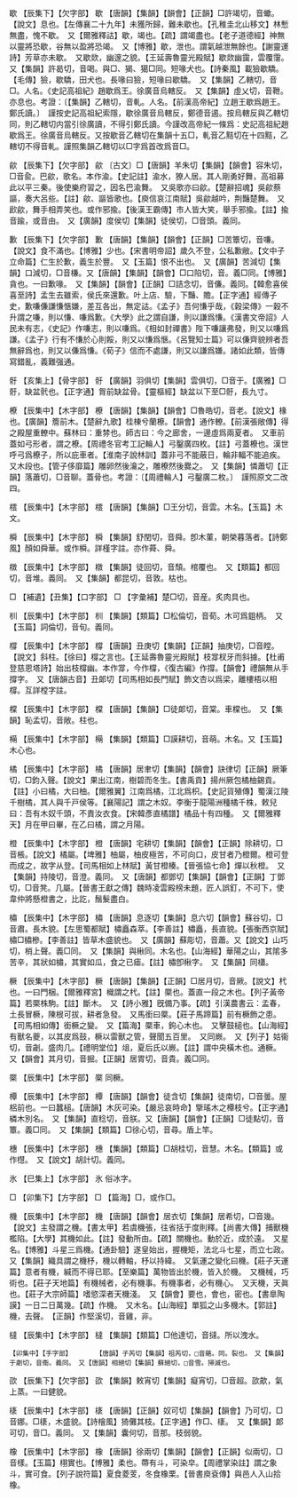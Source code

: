 <!-- { "loadSidebar": true } -->
歇	【辰集下】【欠字部】	歇	【唐韻】【集韻】【韻會】【正韻】□許竭切，音蠍。【說文】息也。【左傳襄二十九年】未獲所歸，難未歇也。【孔稚圭北山移文】林慙無盡，愧不歇。　又【爾雅釋詁】歇，竭也。【疏】謂竭盡也。【老子道德經】神無以靈將恐歇，谷無以盈將恐竭。　又【博雅】歇，泄也。謂氣越泄無餘也。【謝靈運詩】芳草亦未歇。　又歇欻，幽邃之貌。【王延壽魯靈光殿賦】歇欻幽靄，雲覆霮。　又【集韻】許曷切，音喝。與□、猲、獦□同。短喙犬也。【詩秦風】載獫歇驕。【毛傳】獫，歇驕，田犬也。長喙曰獫，短喙曰歇驕。　又【集韻】乙轄切，音□。人名。《史記高祖紀》趙歇爲王。徐廣音烏轄反。　又【集韻】虛乂切，音靾。亦息也。考證：〔【集韻】乙轄切，音軋。人名。【前漢高帝紀】立趙王歇爲趙王。鄭氏讀。〕　謹按史記高祖紀索隱，歇徐廣音烏轄反，鄭德音遏。按烏轄反與乙轄切同，則乙轄切内當引徐廣讀，不得引鄭氏讀。今謹改高帝紀一條爲：史記高祖紀趙歇爲王。徐廣音烏轄反。又按歇音乙轄切在集韻十五□，軋音乙黠切在十四黠，乙轄切不得音軋。謹照集韻乙轄切以□字爲首改爲音□。 

歈	【辰集下】【欠字部】	歈	〔古文〕□【唐韻】羊朱切【集韻】【韻會】容朱切，□音兪。巴歈，歌名。本作渝。【史記註】渝水，獠人居。其人剛勇好舞，高祖募此以平三秦。後使樂府習之，因名巴渝舞。　又吳歌亦曰歈。【楚辭招魂】吳歈蔡謳，奏大呂些。【註】歈、謳皆歌也。【庾信哀江南賦】吳歈越吟，荆豔楚舞。　又歋歈，舞手相弄笑也。或作邪揄。【後漢王霸傳】市人皆大笑，舉手邪揄。【註】揄音踰，或音由。　又【廣韻】度侯切【集韻】徒侯切，□音頭。義同。

歉	【辰集下】【欠字部】	歉	【唐韻】【集韻】【韻會】【正韻】□苦簟切，音嗛。【說文】食不滿也。【博雅】少也。【宋書明帝詔】歲久不登，公私歉敝。【文中子立命篇】仁生於歉，義生於豐。　又【玉篇】恨不出也。　又【廣韻】苦減切【集韻】口減切，□音槏。又【唐韻】【集韻】【韻會】□口陷切，音。義□同。【博雅】貪也。一曰歉喙。　又【集韻】【韻會】【正韻】□詰念切，音傔。義同。【韓愈喜侯喜至詩】孟生去雖索，侯氏來還歉。叶上店、驗，下豔、贍。【正字通】經傳子史，歉嗛傔謙慊愜嫌，差互各出，無定詁。《孟子》吾何慊乎哉，《穀梁傳》一穀不升謂之嗛，則以慊、嗛爲歉。《大學》此之謂自謙，則以謙爲慊。《漢書文帝詔》人民未有志，《史記》作嗛志，則以嗛爲。《相如封禪書》陛下嗛讓弗發，則又以嗛爲謙。《孟子》行有不慊於心則餒，則又以慊爲愜。《呂覽知士篇》可以傔齊貌辨者吾無辭爲也，則又以傔爲慊。《荀子》信而不處謙，則又以謙爲嫌。諸如此類，皆傳寫錯亂，義難强通。

骬	【亥集上】【骨字部】	骬	【廣韻】羽俱切【集韻】雲俱切，□音于。【廣雅】□骬，缺盆骮也。【正字通】胷前缺盆骨。【靈樞經】缺盆以下至□骬，長九寸。

橑	【辰集中】【木字部】	橑	【唐韻】【集韻】【韻會】□魯皓切，音老。【說文】椽也。【廣韻】簷前木。【楚辭九歌】桂棟兮蘭橑。【韻會】通作轑。【前漢張敞傳】得之殿屋重轑中。蘇林曰：重棼也。師古曰：今之廊舍，一邊虛爲兩夏者。　又車前蓋如弓形者，謂之橑。【周禮冬官考工記輪人】弓鑿廣四枚。【註】弓蓋橑也。漢世呼弓爲橑子，所以庇車者。【淮南子說林訓】蓋非弓不能蔽日，輪非輻不能追疾。　又木段也。【管子侈靡篇】雕卵然後瀹之，雕橑然後爨之。　又【集韻】憐蕭切【正韻】落蕭切，□音聊。蓋骨也。考證：〔【周禮輪人】弓鑿廣二枚。〕　謹照原文二改四。 

橒	【辰集中】【木字部】	橒	【唐韻】【集韻】□王分切，音雲。木名。【玉篇】木文。

橓	【辰集中】【木字部】	橓	【集韻】舒閏切，音舜。卽木菫，朝榮暮落者。【詩鄭風】顏如舜華。或作橓。詳槿字註。亦作蕣、舜。

橔	【辰集中】【木字部】	橔	【集韻】徒回切，音頹。棺覆也。　又【類篇】都回切，音堆。義同。　又【集韻】都昆切，音敦。枯也。

□	【補遺】【丑集】【口字部】	□	【字彙補】楚□切，音産。炙肉具也。

杊	【辰集中】【木字部】	杊	【集韻】【類篇】□松倫切，音荀。木可爲鉏柄。　又【玉篇】詞倫切，音旬。義同。

橕	【辰集中】【木字部】	橕	【唐韻】丑庚切【集韻】【正韻】抽庚切，□音瞠。【說文】斜柱。【徐曰】橕之言也。【王延壽魯靈光殿賦】枝牚杈牙而斜據。【杜甫登慈恩塔詩】始出枝橕幽。本作牚，今作橕，《復古編》作撐。【韻會】禮韻無从手撐字。　又【唐韻古音】丑郞切【司馬相如長門賦】飾文杏以爲梁，離樓梧以相橕。互詳樘字註。

橖	【辰集中】【木字部】	橖	【唐韻】【集韻】□徒郞切，音棠。車橖也。　又【集韻】恥孟切，音敞。柱也。

橗	【辰集中】【木字部】	橗	【集韻】【類篇】□謨耕切，音萌。木名。又【玉篇】木心也。

橘	【辰集中】【木字部】	橘	【唐韻】居聿切【集韻】【韻會】訣律切【正韻】厥筆切，□鈞入聲。【說文】果出江南，樹碧而冬生。【書禹貢】揚州厥包橘柚錫貢。【註】小曰橘，大曰柚。【爾雅翼】江南爲橘，江北爲枳。【史記貨殖傳】蜀漢江陵千樹橘，其人與千戸侯等。【襄陽記】謂之木奴。李衡于龍陽洲種橘千株，敕兒曰：吾有木奴千頭，不責汝衣食。【宋韓彥直橘譜】橘品十有四種。　又【爾雅釋天】月在甲曰畢，在乙曰橘，謂之月陽。

橙	【辰集中】【木字部】	橙	【唐韻】宅耕切【集韻】【韻會】【正韻】除耕切，□音棖。【說文】橘屬。【埤雅】柚屬，柚皮極苦，不可向口，皮甘者乃橙爾。橙可登而成之，故字从登。【司馬相如上林賦】黃甘橙楱。【晉張協七命】燀以秋橙。　又【集韻】持陵切，音澄。義同。　又【唐韻】都鄧切【集韻】【韻會】【正韻】丁鄧切，□音凳。几屬。【晉書王獻之傳】魏時凌雲殿榜未題，匠人誤釘，不可下，使韋仲將懸橙書之，比訖，鬚髮盡白。

橚	【辰集中】【木字部】	橚	【唐韻】息逐切【集韻】息六切【韻會】蘇谷切，□音肅。長木貌。【左思蜀都賦】橚矗森萃。【李善註】橚矗，長直貌。【張衡西京賦】橚□橚槮。【李善註】皆草木盛貌也。　又【廣韻】蘇彫切，音蕭。又【說文】山巧切，梢上聲。義□同。　又【集韻】與楸同。木名也。【山海經】華陽之山，其隂多苦辛，其狀如橚，其實如瓜，食之已瘧。【註】橚卽楸字。　又【集韻】同櫹。

橛	【辰集中】【木字部】	橛	【唐韻】【集韻】【正韻】□居月切，音厥。【說文】杙也。一曰門梱。【爾雅釋宮】樴謂之杙。【註】橜也。蓋直一段之木也。【列子黃帝篇】若橜株駒。【註】斷木。　又【詩小雅】旣備乃事。【疏】引漢農書云：孟春，土長冒橛，陳根可拔，耕者急發。　又馬銜曰橜。【莊子馬蹄篇】前有橛飾之患。【司馬相如傳】銜橛之變。　又【篇海】橜車，鉤心木也。　又擊鼓槌也。【山海經】有獸名夔，以其皮爲鼓，橛以雷獸之管，聲聞五百里。　又同嶡。　又【列子】姑衞切，音劌。盛肉几。【禮明堂位】俎，夏后氏以嶡。【註】謂中央橫木也。通橛。　又【韻會】其月切，音掘。【正韻】居胃切，音貴。義□同。

橜	【辰集中】【木字部】	橜	同橛。

橝	【辰集中】【木字部】	橝	【唐韻】【韻會】徒含切【集韻】徒南切，□音曇。屋梠前也。一曰蠶槌。【唐韻】木灰可染。【嚴忌哀時命】擥瑤木之橝枝兮。【正字通】橉木別名。　又【集韻】直稔切，音朕。又【唐韻】【韻會】【正韻】□徒點切，音簟。義□同。　又【集韻】【類篇】□徐心切，音尋。盾上竿。

橞	【辰集中】【木字部】	橞	【集韻】【類篇】□胡桂切，音慧。木名。【類篇】或作櫘。　又【說文】胡計切。義同。

氷	【巳集上】【水字部】	氷	俗冰字。

□	【卯集下】【方字部】	□	【篇海】□，或作□。

機	【辰集中】【木字部】	機	【唐韻】【韻會】居衣切【集韻】居希切，□音幾。【說文】主發謂之機。【書太甲】若虞機張，往省括于度則釋。【尚書大傳】捕獸機檻陷。【大學】其機如此。【註】發動所由。【疏】關機也。動於近，成於遠。　又星名。【博雅】斗星三爲機。【通卦驗】遂皇始出，握機矩，法北斗七星，而立七政。　又【集韻】織具謂之機杼，機以轉軸，杼以持緯。　又氣運之變化曰機。【莊子天運篇】意者有機，緘而不得已耶。【至樂篇】萬物皆出於機，皆入於機。　又機械，巧術也。【莊子天地篇】有機械者，必有機事。有機事者，必有機心。　又天機，天眞也。【莊子大宗師篇】嗜慾深者天機淺。　又【韻會】要也，會也，密也。【書臯陶謨】一日二日萬幾。【疏】作機。　又木名。【山海經】單狐之山多機木。【郭註】機，去聲。　【正韻】作堅溪切，音雞，非。

橽	【辰集中】【木字部】	橽	【集韻】【類篇】□他達切，音撻。所以洩水。

	【卯集中】【手字部】		【唐韻】子芮切【集韻】祖芮切，□音蕝。同。裂也。　又【集韻】于劌切，音衞。義同。　又【唐韻】相絕切【集韻】蘇絕切，□音雪。掃滅也。

欩	【辰集下】【欠字部】	欩	【集韻】敕宵切【集韻】癡宵切，□音超。欩歊，氣上蒸。一曰健貌。

橠	【辰集中】【木字部】	橠	【唐韻】【正韻】奴可切【集韻】【韻會】乃可切，□音娜。□橠，木盛貌。【詩檜風】猗儺其枝。【正字通】作□、橠。　又【集韻】郞可切，音□。義同。　又【集韻】囊何切，音那。枝弱貌。

橡	【辰集中】【木字部】	橡	【唐韻】徐兩切【集韻】【韻會】【正韻】似兩切，□音樣。【玉篇】栩實也。【博雅】柔也。蔕有斗，可染皁。【周禮掌染註】謂之象斗，實可食。【列子說符篇】夏食菱芰，冬食橡栗。【晉書庾袞傳】與邑人入山拾橡。

